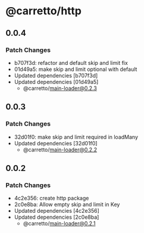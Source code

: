 # @carretto/http

## 0.0.4

### Patch Changes

- b707f3d: refactor and default skip and limit fix
- 01d49a5: make skip and limit optional with default
- Updated dependencies [b707f3d]
- Updated dependencies [01d49a5]
  - @carretto/main-loader@0.2.3

## 0.0.3

### Patch Changes

- 32d01f0: make skip and limit required in loadMany
- Updated dependencies [32d01f0]
  - @carretto/main-loader@0.2.2

## 0.0.2

### Patch Changes

- 4c2e356: create http package
- 2c0e8ba: Allow empty skip and limit in Key
- Updated dependencies [4c2e356]
- Updated dependencies [2c0e8ba]
  - @carretto/main-loader@0.2.1
